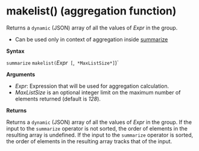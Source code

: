 # makelist() (aggregation function)

Returns a `dynamic` (JSON) array of all the values of *Expr* in the group.

* Can be used only in context of aggregation inside [summarize](query_language_summarizeoperator.md)

**Syntax**

`summarize` `makelist(`*Expr*` [`,` *MaxListSize*]`)`

**Arguments**

* *Expr*: Expression that will be used for aggregation calculation.
* *MaxListSize* is an optional integer limit on the maximum number of elements returned (default is *128*).

**Returns**

Returns a `dynamic` (JSON) array of all the values of *Expr* in the group.
If the input to the `summarize` operator is not sorted, the order of elements in the resulting array is undefined.
If the input to the `summarize` operator is sorted, the order of elements in the resulting array tracks that of the input.
